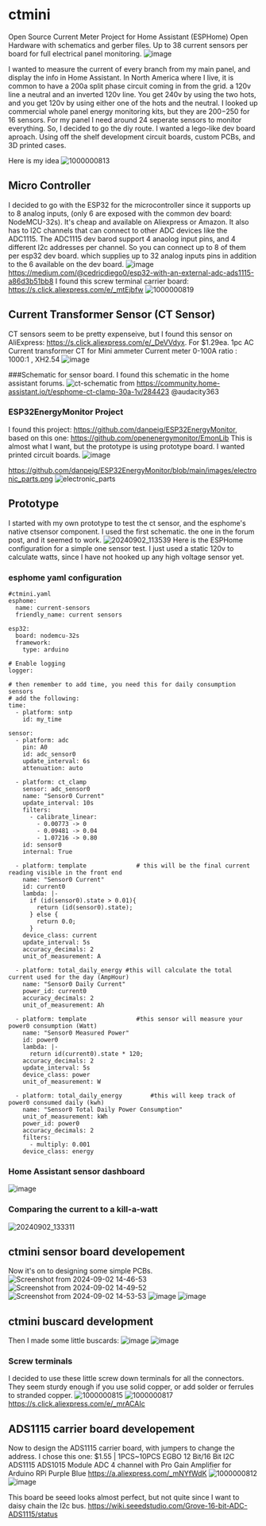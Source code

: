 # ctmini
Open Source Current Meter Project for Home Assistant (ESPHome)
Open Hardware with schematics and gerber files. 
Up to 38 current sensors per board for full electrical panel monitoring. 
![image](https://github.com/user-attachments/assets/68f654b1-54f0-42e3-b408-b9a2f8240ef1)

I wanted to measure the current of every branch from my main panel, and display the info in Home Assistant. In North America where I live, it is common to have a 200a split phase circuit coming in from the grid. a 120v line a neutral and an inverted 120v line. You get 240v by using the two hots, and you get 120v by using either one of the hots and the neutral. I looked up commercial whole panel energy monitoring kits, but they are $200-$250 for 16 sensors. For my panel I need around 24 seperate sensors to monitor everything. So, I decided to go the diy route. I wanted a lego-like dev board aproach. Using off the shelf development circuit boards, custom PCBs, and 3D printed cases.

Here is my idea
![1000000813](https://github.com/user-attachments/assets/f1fd3168-fe88-4c47-9a29-0c5370b4886c)

## Micro Controller
I decided to go with the ESP32 for the microcontroller since it supports up to 8 analog inputs, (only 6 are exposed with the common dev board: NodeMCU-32s). It's cheap and available on Aliexpress or Amazon. It also has to I2C channels that can connect to other ADC devices like the ADC1115. The ADC1115 dev barod support 4 anaolog input pins, and 4 different I2c addresses per channel. So you can connect up to 8 of them per esp32 dev board. which supplies up to 32 analog inputs pins in addition to the 6 available on the dev board. 
![image](https://github.com/user-attachments/assets/dc49ffaf-ac4e-4327-b88e-88e1c3f9b8d1)
https://medium.com/@cedricdiego0/esp32-with-an-external-adc-ads1115-a86d3b51bb8
I found this screw terminal carrier board: https://s.click.aliexpress.com/e/_mtEjbfw
![1000000819](https://github.com/user-attachments/assets/602de16a-0b2d-442e-bd9f-b72969a8c380)

## Current Transformer Sensor (CT Sensor)
CT sensors seem to be pretty expenseive, but I found this sensor on AliExpress: https://s.click.aliexpress.com/e/_DeVVdyx. For $1.29ea.
1pc AC Current transformer CT for Mini ammeter Current meter 0-100A ratio : 1000:1 , XH2.54
![image](https://github.com/user-attachments/assets/c2468191-3f85-44cd-90d5-fee3b56ec6ce)

###Schematic for sensor board.
I found this schematic in the home assistant forums.
![ct-schematic](https://github.com/user-attachments/assets/a160f52a-f98d-4488-a3d9-f8546ad63bfb) from  https://community.home-assistant.io/t/esphome-ct-clamp-30a-1v/284423 @audacity363

### ESP32EnergyMonitor Project
I found this project: https://github.com/danpeig/ESP32EnergyMonitor, based on this one: https://github.com/openenergymonitor/EmonLib
This is almost what I want, but the prototype is using prototype board. I wanted printed circuit boards.
![image](https://github.com/user-attachments/assets/9f3083d0-d7d1-4819-9b5c-ad5e78676555)

https://github.com/danpeig/ESP32EnergyMonitor/blob/main/images/electronic_parts.png
![electronic_parts](https://github.com/user-attachments/assets/a83f339e-b8e2-4af2-8d2c-815835a759d1)

## Prototype
I started with my own prototype to test the ct sensor, and the esphome's native ctsensor component. I used the first schematic. the one in the forum post, and it seemed to work. 
![20240902_113539](https://github.com/user-attachments/assets/80766e44-1a8f-4789-ad2a-26e74f23254c)
Here is the ESPHome configuration for a simple one sensor test. I just used a static 120v to calculate watts, since I have not hooked up any high voltage sensor yet.

### esphome yaml configuration
```
#ctmini.yaml
esphome:
  name: current-sensors
  friendly_name: current sensors

esp32:
  board: nodemcu-32s
  framework:
    type: arduino

# Enable logging
logger:

# then remember to add time, you need this for daily consumption sensors
# add the following:
time:
  - platform: sntp
    id: my_time

sensor:
  - platform: adc
    pin: A0
    id: adc_sensor0
    update_interval: 6s
    attenuation: auto

  - platform: ct_clamp
    sensor: adc_sensor0
    name: "Sensor0 Current"
    update_interval: 10s
    filters: 
      - calibrate_linear: 
        - 0.00773 -> 0
        - 0.09481 -> 0.04
        - 1.07216 -> 0.80
    id: sensor0
    internal: True

  - platform: template				# this will be the final current reading visible in the front end		
    name: "Sensor0 Current"            
    id: current0
    lambda: |-					        
      if (id(sensor0).state > 0.01){ 
        return (id(sensor0).state);
      } else {
        return 0.0;
      }
    device_class: current
    update_interval: 5s
    accuracy_decimals: 2			
    unit_of_measurement: A  

  - platform: total_daily_energy #this will calculate the total current used for the day (AmpHour)
    name: "Sensor0 Daily Current"
    power_id: current0
    accuracy_decimals: 2
    unit_of_measurement: Ah

  - platform: template				#this sensor will measure your power0 consumption (Watt)
    name: "Sensor0 Measured Power"            
    id: power0
    lambda: |-
      return id(current0).state * 120;
    accuracy_decimals: 2
    update_interval: 5s
    device_class: power
    unit_of_measurement: W

  - platform: total_daily_energy  		#this will keep track of power0 consumed daily (kwh)      
    name: "Sensor0 Total Daily Power Consumption"
    unit_of_measurement: kWh
    power_id: power0
    accuracy_decimals: 2
    filters:
      - multiply: 0.001
    device_class: energy
```
### Home Assistant sensor dashboard 
![image](https://github.com/user-attachments/assets/79098e75-5fd0-4e3d-b6e2-e429612ea5e1)

### Comparing the current to a kill-a-watt
![20240902_133311](https://github.com/user-attachments/assets/ac521749-3a84-4242-8aa9-efcfaae87dba)

## ctmini sensor board developement
Now it's on to designing some simple PCBs.
![Screenshot from 2024-09-02 14-46-53](https://github.com/user-attachments/assets/15ddaa2d-8c4b-49c8-9204-a49b5fb8423f)
![Screenshot from 2024-09-02 14-49-52](https://github.com/user-attachments/assets/8b25f68a-5d98-4a54-817c-0537f010dbc2)
![Screenshot from 2024-09-02 14-53-53](https://github.com/user-attachments/assets/09b89304-b2cd-4ca8-83bd-ca8d2e85ca6d)
![image](https://github.com/user-attachments/assets/3b02087b-465a-4353-ad68-c532d93c0285)
![image](https://github.com/user-attachments/assets/d2e487e4-97d4-434b-88ff-f5b23ce2c044)

## ctmini buscard development
Then I made some little buscards:
![image](https://github.com/user-attachments/assets/dcfaf90e-e9ba-4d01-bcdc-b907c7e19a70)
![image](https://github.com/user-attachments/assets/79c60ead-468c-40c8-be9e-6d3ca35b6c89)

### Screw terminals
I decided to use these little screw down terminals for all the connectors. They seem sturdy enough if you use solid copper, or add solder or ferrules to stranded copper. 
![1000000815](https://github.com/user-attachments/assets/8a335231-9ee4-48ba-9f4e-841fa707b112)
![1000000817](https://github.com/user-attachments/assets/b4605d1b-d893-44a4-a9d4-c8c00963869e)
https://s.click.aliexpress.com/e/_mrACAIc

## ADS1115 carrier board developement
Now to design the ADS1115 carrier board, with jumpers to change the address. I chose this one:
$1.55 | 1PCS~10PCS EGBO 12 Bit/16 Bit I2C ADS1115 ADS1015  Module ADC 4 channel with Pro Gain Amplifier for Arduino RPi Purple Blue
https://a.aliexpress.com/_mNYfWdK
![1000000812](https://github.com/user-attachments/assets/dc3e72bf-9fbf-448a-b6d3-c91359f21e2d)
![image](https://github.com/user-attachments/assets/96a35061-dbe2-4d68-8647-3579fd0790bb)
 
This board be seeed looks almost perfect, but not quite since I want to daisy chain the I2c bus. 
https://wiki.seeedstudio.com/Grove-16-bit-ADC-ADS1115/status 
